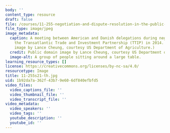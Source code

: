 ```yaml
---
body: ''
content_type: resource
draft: false
file: /courses/11-255-negotiation-and-dispute-resolution-in-the-public-sector-spring-2021/11-255s21-th.jpg
file_type: image/jpeg
image_metadata:
  caption: A meeting between American and Danish delegations during negotiations for
    the Transatlantic Trade and Investment Partnership (TTIP) in 2014. (Public domain
    image by Lance Cheung, courtesy US Department of Agriculture.)
  credit: Public domain image by Lance Cheung, courtesy US Department of Agriculture.
  image-alt: A group of people sitting around a large table.
learning_resource_types: []
license: https://creativecommons.org/licenses/by-nc-sa/4.0/
resourcetype: Image
title: 11-255s21-th.jpg
uid: 1b92da7a-362f-43b7-9e60-6df840efbfd5
video_files:
  video_captions_file: ''
  video_thumbnail_file: ''
  video_transcript_file: ''
video_metadata:
  video_speakers: ''
  video_tags: ''
  youtube_description: ''
  youtube_id: ''
---
```


